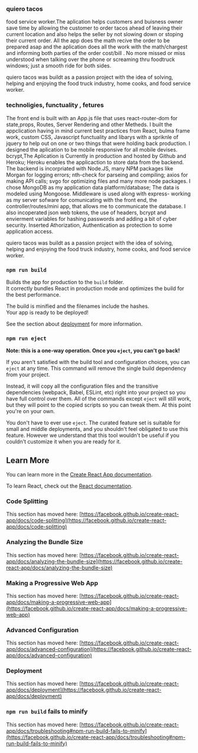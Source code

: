 ### quiero tacos


food service worker.The aplication helps customers and buisness owner save time
by allowing the customer to order tacos ahead of leaving their current location and also helps the seller by not slowing down or stoping their current order.  All the app does the math recive the order to be prepared asap and the aplication does all the work with the math/chargest and informing both parties of the order cost/bill . No more missed or miss understood when talking over the phone or screaming thru foodtruck windows; just a smooth ride for both sides.

quiero tacos was buildt as a passion project with the idea of solving, helping and enjoying the food truck industry, home cooks, and food service worker.
### technoligies, functuality , fetures
The front end is built with an App.js file that uses react-router-dom for state,props, Routes, Server Rendering and other Metheds. I built the appclication having in mind current best practices from React, bulma frame work, custom CSS,  Javascript functuality and libarys with a spriknle of jquery to help out on one or two things that were holding back production. I designed the aplication to be mobile responsive for all mobile devises. 
bcrypt,The Aplication is Currently in production and hosted by Github and Heroku; Heroku enables the applicaction to store data from the backend. The backend is incorpriated with Node.JS, many NPM packages like Morgan for logging errors; nth-check for parseing and compiling; axios for making API calls; svgo for optimizing files and many more node packages. I chose MongoDB as my application data platform/database; The data is modeled using Mongoose. Middleware is used along with express- working as my server sofware for comunicating with the front end, the controller/routes/mini app, that allows me to communicate the database. I also incoperated json web tokens, the use of headers, bcrypt and envierment variables for hashing passwords and adding a bit of cyber security. Inserted Athorization, Authentication as protection to some application access.

quiero tacos was buildt as a passion project with the idea of solving, helping and enjoying the food truck industry, home cooks, and food service worker.
### `npm run build`

Builds the app for production to the `build` folder.\
It correctly bundles React in production mode and optimizes the build for the best performance.

The build is minified and the filenames include the hashes.\
Your app is ready to be deployed!

See the section about [deployment](https://facebook.github.io/create-react-app/docs/deployment) for more information.

### `npm run eject`

**Note: this is a one-way operation. Once you `eject`, you can't go back!**

If you aren't satisfied with the build tool and configuration choices, you can `eject` at any time. This command will remove the single build dependency from your project.

Instead, it will copy all the configuration files and the transitive dependencies (webpack, Babel, ESLint, etc) right into your project so you have full control over them. All of the commands except `eject` will still work, but they will point to the copied scripts so you can tweak them. At this point you're on your own.

You don't have to ever use `eject`. The curated feature set is suitable for small and middle deployments, and you shouldn't feel obligated to use this feature. However we understand that this tool wouldn't be useful if you couldn't customize it when you are ready for it.

## Learn More

You can learn more in the [Create React App documentation](https://facebook.github.io/create-react-app/docs/getting-started).

To learn React, check out the [React documentation](https://reactjs.org/).

### Code Splitting

This section has moved here: [https://facebook.github.io/create-react-app/docs/code-splitting](https://facebook.github.io/create-react-app/docs/code-splitting)

### Analyzing the Bundle Size

This section has moved here: [https://facebook.github.io/create-react-app/docs/analyzing-the-bundle-size](https://facebook.github.io/create-react-app/docs/analyzing-the-bundle-size)

### Making a Progressive Web App

This section has moved here: [https://facebook.github.io/create-react-app/docs/making-a-progressive-web-app](https://facebook.github.io/create-react-app/docs/making-a-progressive-web-app)

### Advanced Configuration

This section has moved here: [https://facebook.github.io/create-react-app/docs/advanced-configuration](https://facebook.github.io/create-react-app/docs/advanced-configuration)

### Deployment

This section has moved here: [https://facebook.github.io/create-react-app/docs/deployment](https://facebook.github.io/create-react-app/docs/deployment)

### `npm run build` fails to minify

This section has moved here: [https://facebook.github.io/create-react-app/docs/troubleshooting#npm-run-build-fails-to-minify](https://facebook.github.io/create-react-app/docs/troubleshooting#npm-run-build-fails-to-minify)
